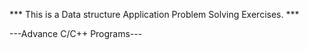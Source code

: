 *** This is a Data structure Application Problem Solving Exercises. ***

---Advance C/C++ Programs---
